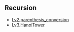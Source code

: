 ## Recursion
- [Lv2.parenthesis_conversion](https://programmers.co.kr/learn/courses/30/lessons/60058?language=kotlin)
- [Lv3.HanoiTower](https://programmers.co.kr/learn/courses/30/lessons/12946?language=kotlin)
